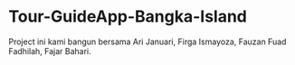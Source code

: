 # Tour-GuideApp-Bangka-Island
Project ini kami bangun bersama
Ari Januari,
Firga Ismayoza,
Fauzan Fuad Fadhilah,
Fajar Bahari.
